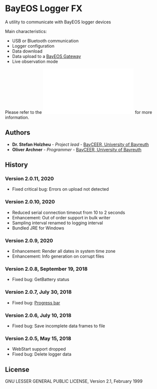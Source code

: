 ﻿# BayEOS Logger FX
A utility to communicate with BayEOS logger devices 

Main characteristics:
- USB or Bluetooth communication
- Logger configuration
- Data download
- Data upload to a [BayEOS Gateway](http://https://github.com/BayCEER/bayeos-gateway)
- Live observation mode 

Please refer to the ![user guide](/docs/user-guide.md) for more information. 

## Authors 
* **Dr. Stefan Holzheu** - *Project lead* - [BayCEER, University of Bayreuth](https://www.bayceer.uni-bayreuth.de)
* **Oliver Archner** - *Programmer* - [BayCEER, University of Bayreuth](https://www.bayceer.uni-bayreuth.de)

## History
### Version 2.0.11, 2020
- Fixed critical bug: Errors on upload not detected

### Version 2.0.10,  2020
- Reduced serial connection timeout from 10 to 2 seconds
- Enhancement: Out of order support in bulk writer
- Sampling interval renamed to logging interval
- Bundled JRE for Windows  
 
### Version 2.0.9,  2020
- Enhancement: Render all dates in system time zone
- Enhancement: Info generation on corrupt files 


### Version 2.0.8, September 19, 2018
- Fixed bug: GetBattery status  

### Version 2.0.7, July 30, 2018
- Fixed bug: [Progress bar](https://github.com/BayCEER/bayeos-logger-fx/issues/5)

### Version 2.0.6, July 10, 2018
- Fixed bug: Save incomplete data frames to file 

### Version 2.0.5, May 15, 2018
- WebStart support dropped
- Fixed bug: Delete logger data 

## License
GNU LESSER GENERAL PUBLIC LICENSE, Version 2.1, February 1999